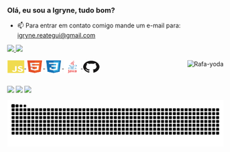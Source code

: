 ### Olá, eu sou a Igryne, tudo bom?

- 📫 Para entrar em contato comigo mande um e-mail para: igryne.reategui@gmail.com


<div>
  <a href="https://github.com/igrynereategui">
  <img height="160em" weight="150em" src="https://github-readme-stats.vercel.app/api?username=igrynereategui&show_icons=true&theme=dracula&include_all_commits=true&count_private=true"/>
  <img height="160em" weight="150em" src="https://github-readme-stats.vercel.app/api/top-langs/?username=igrynereategui&layout=compact&langs_count=7&theme=dracula"/>
</div>
  
 <div style="display: inline_block"><br>
  <img align="center" alt="Js" height="30" width="40" src="https://raw.githubusercontent.com/devicons/devicon/master/icons/javascript/javascript-plain.svg">
  <img align="center" alt="HTML" height="30" width="40" src="https://raw.githubusercontent.com/devicons/devicon/master/icons/html5/html5-original.svg">
  <img align="center" alt="CSS" height="30" width="40" src="https://raw.githubusercontent.com/devicons/devicon/master/icons/css3/css3-original.svg">
  <img align="center" alt="Java" height="30" width="40" src="https://raw.githubusercontent.com/devicons/devicon/master/icons/java/java-original-wordmark.svg">
  <img align="center" alt="GitHub" height="30" width="40" src="https://raw.githubusercontent.com/devicons/devicon/master/icons/github/github-original.svg">
  <img align="right" alt="Rafa-yoda" src="https://i.picasion.com/pic91/0f1cbe977c7a10408565c2129e564c0b.gif">
</div>
  
 ##
  
  <div> 
  <a href="https://www.instagram.com/igrynereategui" target="_blank"><img src="https://img.shields.io/badge/-Instagram-%23E4405F?style=for-the-badge&logo=instagram&logoColor=white" target="_blank"></a>
  <a href = "mailto:igryne.reategui@gmail.com"><img src="https://img.shields.io/badge/-Gmail-%23333?style=for-the-badge&logo=gmail&logoColor=white" target="_blank"></a>
  <a href="https://www.linkedin.com/in/igryne-reategui-b34021163/" target="_blank"><img src="https://img.shields.io/badge/-LinkedIn-%230077B5?style=for-the-badge&logo=linkedin&logoColor=white" target="_blank"></a> 
    
     
  ![Snake animation](https://github.com/igrynereategui/igrynereategui/blob/output/github-contribution-grid-snake.svg)
    
</div>
